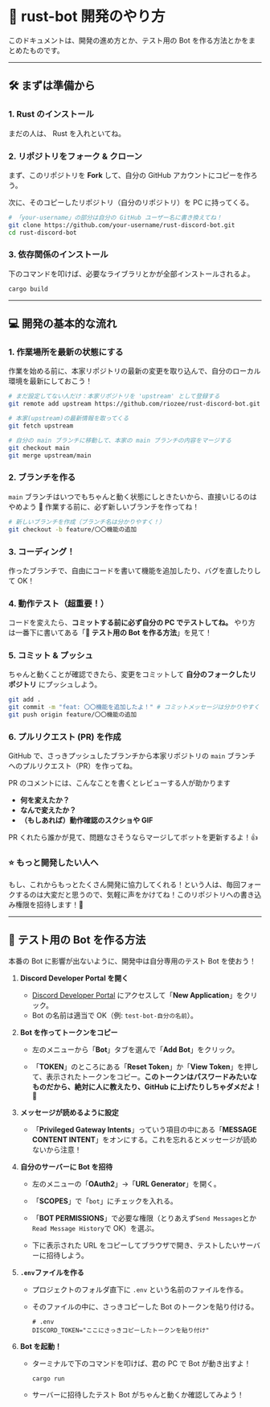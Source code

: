 # 🤖 rust-bot 開発のやり方

このドキュメントは、開発の進め方とか、テスト用の Bot を作る方法とかをまとめたものです。

-----

## 🛠️ まずは準備から

### 1\. Rust のインストール

まだの人は、 Rust を入れといてね。

### 2\. リポジトリをフォーク & クローン

まず、このリポジトリを **Fork** して、自分の GitHub アカウントにコピーを作ろう。

次に、そのコピーしたリポジトリ（自分のリポジトリ）を PC に持ってくる。

```bash
# 「your-username」の部分は自分の GitHub ユーザー名に書き換えてね！
git clone https://github.com/your-username/rust-discord-bot.git
cd rust-discord-bot
```

### 3\. 依存関係のインストール

下のコマンドを叩けば、必要なライブラリとかが全部インストールされるよ。

```bash
cargo build
```

-----

## 💻 開発の基本的な流れ

### 1\. 作業場所を最新の状態にする

作業を始める前に、本家リポジトリの最新の変更を取り込んで、自分のローカル環境を最新にしておこう！

```bash
# まだ設定してない人だけ：本家リポジトリを 'upstream' として登録する
git remote add upstream https://github.com/riozee/rust-discord-bot.git

# 本家(upstream)の最新情報を取ってくる
git fetch upstream

# 自分の main ブランチに移動して、本家の main ブランチの内容をマージする
git checkout main
git merge upstream/main
```

### 2\. ブランチを作る

`main` ブランチはいつでもちゃんと動く状態にしときたいから、直接いじるのはやめよう 🙅
作業する前に、必ず新しいブランチを作ってね！

```bash
# 新しいブランチを作成（ブランチ名は分かりやすく！）
git checkout -b feature/〇〇機能の追加
```

### 3\. コーディング！

作ったブランチで、自由にコードを書いて機能を追加したり、バグを直したりして OK！

### 4\. 動作テスト（超重要！）

コードを変えたら、**コミットする前に必ず自分の PC でテストしてね。**
やり方は一番下に書いてある「**🔧 テスト用の Bot を作る方法**」を見て！

### 5\. コミット & プッシュ

ちゃんと動くことが確認できたら、変更をコミットして **自分のフォークしたリポジトリ** にプッシュしよう。

```bash
git add .
git commit -m "feat: 〇〇機能を追加したよ！" # コミットメッセージは分かりやすく
git push origin feature/〇〇機能の追加
```

### 6\. プルリクエスト (PR) を作成

GitHub で、さっきプッシュしたブランチから本家リポジトリの `main` ブランチへのプルリクエスト（PR）を作ってね。

PR のコメントには、こんなことを書くとレビューする人が助かります

  * **何を変えたか？**
  * **なんで変えたか？**
  * **（もしあれば）動作確認のスクショや GIF**

PR くれたら誰かが見て、問題なさそうならマージしてボットを更新するよ！👍

### ⭐️ もっと開発したい人へ

もし、これからもっとたくさん開発に協力してくれる！という人は、毎回フォークするのは大変だと思うので、気軽に声をかけてね！このリポジトリへの書き込み権限を招待します！🎉

-----

## 🔧 テスト用の Bot を作る方法

本番の Bot に影響が出ないように、開発中は自分専用のテスト Bot を使おう！

1.  **Discord Developer Portal を開く**

      * [Discord Developer Portal](https://discord.com/developers/applications) にアクセスして「**New Application**」をクリック。
      * Bot の名前は適当で OK（例: `test-bot-自分の名前`）。

2.  **Bot を作ってトークンをコピー**

      * 左のメニューから「**Bot**」タブを選んで「**Add Bot**」をクリック。

      * 「**TOKEN**」のところにある「**Reset Token**」か「**View Token**」を押して、表示されたトークンをコピー。**このトークンはパスワードみたいなものだから、絶対に人に教えたり、GitHub に上げたりしちゃダメだよ！** 🤫

3.  **メッセージが読めるように設定**

      * 「**Privileged Gateway Intents**」っていう項目の中にある「**MESSAGE CONTENT INTENT**」をオンにする。これを忘れるとメッセージが読めないから注意！

4.  **自分のサーバーに Bot を招待**

      * 左のメニューの「**OAuth2**」→「**URL Generator**」を開く。

      * 「**SCOPES**」で「`bot`」にチェックを入れる。

      * 「**BOT PERMISSIONS**」で必要な権限（とりあえず`Send Messages`とか`Read Message History`で OK）を選ぶ。

      * 下に表示された URL をコピーしてブラウザで開き、テストしたいサーバーに招待しよう。

5.  **`.env`ファイルを作る**

      * プロジェクトのフォルダ直下に `.env` という名前のファイルを作る。

      * そのファイルの中に、さっきコピーした Bot のトークンを貼り付ける。

        ```env
        # .env
        DISCORD_TOKEN="ここにさっきコピーしたトークンを貼り付け"
        ```

6.  **Bot を起動！**

      * ターミナルで下のコマンドを叩けば、君の PC で Bot が動き出すよ！

        ```bash
        cargo run
        ```

      * サーバーに招待したテスト Bot がちゃんと動くか確認してみよう！
